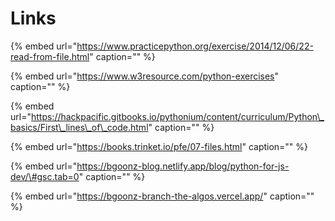 # Links

{% embed url="https://www.practicepython.org/exercise/2014/12/06/22-read-from-file.html" caption="" %}

{% embed url="https://www.w3resource.com/python-exercises" caption="" %}

{% embed url="https://hackpacific.gitbooks.io/pythonium/content/curriculum/Python\_basics/First\_lines\_of\_code.html" caption="" %}

{% embed url="https://books.trinket.io/pfe/07-files.html" caption="" %}

{% embed url="https://bgoonz-blog.netlify.app/blog/python-for-js-dev/\#gsc.tab=0" caption="" %}

{% embed url="https://bgoonz-branch-the-algos.vercel.app/" caption="" %}

